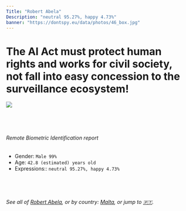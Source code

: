 ```yaml
---
Title: "Robert Abela"
Description: "neutral 95.27%, happy 4.73%"
banner: "https://dontspy.eu/data/photos/46_box.jpg"
---
```


# The AI Act must protect human rights and works for civil society, not fall into easy concession to the surveillance ecosystem!

<link rel="stylesheet" type="text/css" href="/css/blog.css" />

<div class="is-fake" hidden>

_This is a **fake picture**_, we collect these anyway [because the AI Act](why-deepfake) negotiation moves in a way that would create more mess in our lives! for a longer explanation, read [The Dual Threat: How Losing the Biometric Battle Fuels Deepfake Proliferation](/blog/the-dual-threat-how-losing-the-biometric-battle-fuels-deepfake-proliferation/)

</div>

<!-- <img src="https://dontspy.eu/data/photos/54_box.jpg" /> -->
<img src="https://dontspy.eu/data/photos/46_box.jpg" />

## <br>

###### Remote Biometric Identification report

* <span class="label">Gender:</span> `Male 99%`
* <span class="label">Age:</span> `42.8 (estimated) years old`
* <span class="label">Expressions::</span> `neutral 95.27%, happy 4.73%`

## <br>

###### See all of [Robert Abela](/policymaker#Robert%20Abela), or by country: [Malta](/country#Malta), or jump to [🇵🇹](/x/95).

## <br>